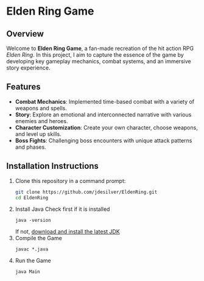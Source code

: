 # Elden Ring Game

## Overview
Welcome to **Elden Ring Game**, a fan-made recreation of the hit action RPG *Elden Ring*. In this project, I aim to capture the essence of the game by developing key gameplay mechanics, combat systems, and an immersive story experience.

## Features
- **Combat Mechanics**: Implemented time-based combat with a variety of weapons and spells.
- **Story**: Explore an emotional and interconnected narrative with various enemies and heroes.
- **Character Customization**: Create your own character, choose weapons, and level up skills.
- **Boss Fights**: Challenging boss encounters with unique attack patterns and phases.

## Installation Instructions

1. Clone this repository in a command prompt:
   ```bash
   git clone https://github.com/jdesilver/EldenRing.git
   cd EldenRing
   ```
2. Install Java
   Check first if it is installed
     ```
     java -version
     ```
   If not, [download and install the latest JDK](https://www.oracle.com/java/technologies/downloads/#java11)
3. Compile the Game
     ```
     javac *.java
     ```
4. Run the Game
     ```
     java Main
     ```
